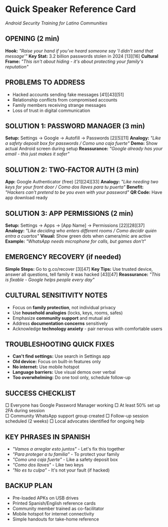 # **Quick Speaker Reference Card**
*Android Security Training for Latino Communities*

## **OPENING (2 min)**
**Hook:** *"Raise your hand if you've heard someone say 'I didn't send that message'"*
**Key Stat:** 3.2 billion passwords stolen in 2024 [13][16]
**Cultural Frame:** *"This isn't about hiding - it's about protecting your family's reputation"*

## **PROBLEMS TO ADDRESS**
- Hacked accounts sending fake messages [41][43][51]
- Relationship conflicts from compromised accounts
- Family members receiving strange messages
- Loss of trust in digital communication

## **SOLUTION 1: PASSWORD MANAGER (3 min)**
**Setup:** Settings → Google → Autofill → Passwords [2][5][11]
**Analogy:** *"Like a safety deposit box for passwords / Como una caja fuerte"*
**Demo:** Show actual Android screen during setup
**Reassurance:** *"Google already has your email - this just makes it safer"*

## **SOLUTION 2: TWO-FACTOR AUTH (3 min)**
**App:** Google Authenticator (free) [21][24][33]
**Analogy:** *"Like needing two keys for your front door / Como dos llaves para tu puerta"*
**Benefit:** *"Hackers can't pretend to be you even with your password"*
**QR Code:** Have app download ready

## **SOLUTION 3: APP PERMISSIONS (2 min)**
**Setup:** Settings → Apps → [App Name] → Permissions [22][28][37]
**Analogy:** *"Like deciding who enters different rooms / Como decidir quién entra a cuartos"*
**Visual:** Show green dots when camera/mic are active
**Example:** *"WhatsApp needs microphone for calls, but games don't"*

## **EMERGENCY RECOVERY (if needed)**
**Simple Steps:** Go to g.co/recover [3][47]
**Key Tips:** Use trusted device, answer all questions, tell family it was hacked [43][47]
**Reassurance:** *"This is fixable - Google helps people every day"*

## **CULTURAL SENSITIVITY NOTES**
- Focus on **family protection**, not individual privacy
- Use **household analogies** (locks, keys, rooms, safes)
- Emphasize **community support** and mutual aid
- Address **documentation concerns** sensitively 
- Acknowledge **technology anxiety** - pair nervous with comfortable users

## **TROUBLESHOOTING QUICK FIXES**
- **Can't find settings:** Use search in Settings app
- **Old device:** Focus on built-in features only
- **No internet:** Use mobile hotspot
- **Language barriers:** Use visual demos over verbal
- **Too overwhelming:** Do one tool only, schedule follow-up

## **SUCCESS CHECKLIST**
□ Everyone has Google Password Manager working
□ At least 50% set up 2FA during session  
□ Community WhatsApp support group created
□ Follow-up session scheduled (2 weeks)
□ Local advocates identified for ongoing help

## **KEY PHRASES IN SPANISH**
- *"Vamos a arreglar esto juntos"* - Let's fix this together
- *"Para proteger a tu familia"* - To protect your family
- *"Como una caja fuerte"* - Like a safety deposit box  
- *"Como dos llaves"* - Like two keys
- *"No es tu culpa"* - It's not your fault (if hacked)

## **BACKUP PLAN**
- Pre-loaded APKs on USB drives
- Printed Spanish/English reference cards
- Community member trained as co-facilitator
- Mobile hotspot for internet connectivity
- Simple handouts for take-home reference